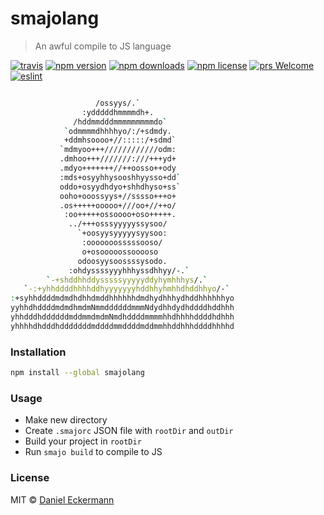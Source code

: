 # smajolang
> An awful compile to JS language

[![travis](https://img.shields.io/travis/ecrmnn/smajolang/master.svg?style=flat-square)](https://travis-ci.org/ecrmnn/smajolang/builds)
[![npm version](https://img.shields.io/npm/v/smajolang.svg?style=flat-square)](http://badge.fury.io/js/smajolang)
[![npm downloads](https://img.shields.io/npm/dm/smajolang.svg?style=flat-square)](http://badge.fury.io/js/smajolang)
[![npm license](https://img.shields.io/npm/l/smajolang.svg?style=flat-square)](http://badge.fury.io/js/smajolang)
[![prs Welcome](https://img.shields.io/badge/PRs-welcome-brightgreen.svg?style=flat-square)](http://makeapullrequest.com)
[![eslint](https://img.shields.io/badge/code_style-airbnb-blue.svg?style=flat-square)](https://github.com/airbnb/javascript)

```bash

                   /ossyys/.`                      
                :ydddddhmmmmdh+.                  
              /hddmmdddmmmmmmmmmdo`               
            `odmmmmdhhhhyo/:/+sdmdy.              
            +ddmhsoooo+//:::::/+sdmd`             
           `mdmyoo+++////////////odm:             
           .dmhoo+++///////:///+++yd+             
           .mdyo+++++++//++oosso++ody             
           :mds+osyyhhysooshhyysso+dd`            
           oddo+osyydhdyo+shhdhyso+ss`            
           ooho+ooossyys+//sssso+++o+             
           .os+++++ooooo+///oo+//++o/             
            :oo+++++ossoooo+oso+++++.             
             ../+++osssyyyyyssysoo/               
               `+oosyysyyyyysyysoo:               
                :ooooooosssssooso/                
                o+osooooossooooso                 
               odoosyysoossssysodo.               
             :ohdyssssyyyhhhyssdhhyy/-.`          
        `-+shddhhddysssssyyyyyddyhymhhhys/.`      
   `-:+yhhddddhhhhddhyyyyyyyhddhhyhmhhdhddhhyo/-` 
:+syhhddddmdmdhdhhdmddhhhhhhdmdhydhhhydhddhhhhhhyo
yyhhdhddddmdmdhmdmNmmddddddmmmNdydhhdydhddddhddhhh
yhhdddhddddddmddmmdmdmNmdhddddmmmmhhdhhhhddddhdhhh
yhhhhdhdddhdddddddmddddmmddddmddmmhhddhhhddddhhhhd
```

### Installation
```bash
npm install --global smajolang
```

### Usage
- Make new directory
- Create `.smajorc` JSON file with `rootDir` and `outDir`
- Build your project in `rootDir`
- Run `smajo build` to compile to JS

### License
MIT © [Daniel Eckermann](http://danieleckermann.com)